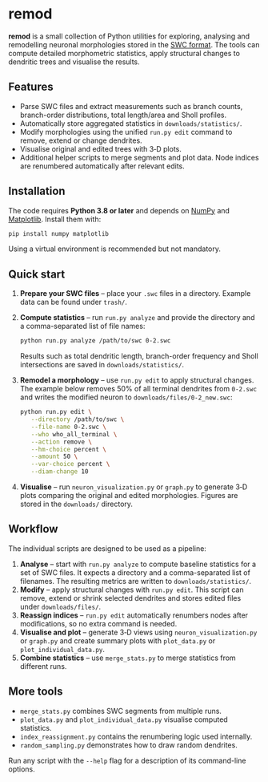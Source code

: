 # remod

**remod** is a small collection of Python utilities for exploring, analysing and
remodelling neuronal morphologies stored in the
[SWC format](http://www.neuronland.org/NLMorphologyConverter/MorphologyFormats/SWC/).
The tools can compute detailed morphometric statistics, apply structural changes
to dendritic trees and visualise the results.

## Features

- Parse SWC files and extract measurements such as branch counts, branch-order
  distributions, total length/area and Sholl profiles.
- Automatically store aggregated statistics in `downloads/statistics/`.
- Modify morphologies using the unified `run.py edit` command to remove,
  extend or change dendrites.
- Visualise original and edited trees with 3‑D plots.
- Additional helper scripts to merge segments and plot data. Node indices are
  renumbered automatically after relevant edits.

## Installation

The code requires **Python 3.8 or later** and depends on
[NumPy](https://numpy.org/) and [Matplotlib](https://matplotlib.org/).
Install them with:

```bash
pip install numpy matplotlib
```

Using a virtual environment is recommended but not mandatory.

## Quick start

1. **Prepare your SWC files** – place your `.swc` files in a directory. Example
   data can be found under `trash/`.

2. **Compute statistics** – run `run.py analyze` and provide
   the directory and a comma-separated list of file names:

   ```bash
   python run.py analyze /path/to/swc 0-2.swc
   ```

   Results such as total dendritic length, branch-order frequency and Sholl
   intersections are saved in `downloads/statistics/`.

3. **Remodel a morphology** – use `run.py edit` to apply structural changes.
   The example below removes 50% of all terminal dendrites from `0-2.swc` and
   writes the modified neuron to `downloads/files/0-2_new.swc`:

   ```bash
   python run.py edit \
      --directory /path/to/swc \
      --file-name 0-2.swc \
      --who who_all_terminal \
      --action remove \
      --hm-choice percent \
      --amount 50 \
      --var-choice percent \
      --diam-change 10
   ```

4. **Visualise** – run `neuron_visualization.py` or `graph.py` to generate 3‑D
   plots comparing the original and edited morphologies. Figures are stored in
   the `downloads/` directory.

## Workflow

The individual scripts are designed to be used as a pipeline:

1. **Analyse** – start with `run.py analyze` to compute baseline statistics for a
   set of SWC files. It expects a directory and a comma-separated list of
   filenames. The resulting metrics are written to
   `downloads/statistics/`.
2. **Modify** – apply structural changes with `run.py edit`.
   This script can remove, extend or shrink selected dendrites and stores edited files under `downloads/files/`.
3. **Reassign indices** – `run.py edit` automatically renumbers nodes after
   modifications, so no extra command is needed.
4. **Visualise and plot** – generate 3‑D views using `neuron_visualization.py`
   or `graph.py` and create summary plots with `plot_data.py` or
   `plot_individual_data.py`.
5. **Combine statistics** – use `merge_stats.py` to merge statistics from
   different runs.

## More tools

- `merge_stats.py` combines SWC segments from multiple runs.
- `plot_data.py` and `plot_individual_data.py` visualise computed statistics.
- `index_reassignment.py` contains the renumbering logic used internally.
- `random_sampling.py` demonstrates how to draw random dendrites.

Run any script with the `--help` flag for a description of its command-line
options.
